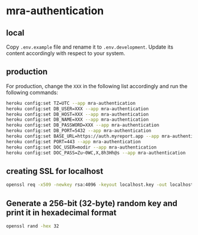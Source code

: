 # mra-authentication

## local
Copy `.env.example` file and rename it to `.env.development`.
Update its content accordingly with respect to your system. 

## production

For production, change the `XXX` in the following list accordingly and run the following commands:

```bash
heroku config:set TZ=UTC --app mra-authentication
heroku config:set DB_USER=XXX --app mra-authentication
heroku config:set DB_HOST=XXX --app mra-authentication
heroku config:set DB_NAME=XXX --app mra-authentication
heroku config:set DB_PASSWORD=XXX --app mra-authentication
heroku config:set DB_PORT=5432 --app mra-authentication
heroku config:set BASE_URL=https://auth.myreport.app --app mra-authentication
heroku config:set PORT=443 --app mra-authentication
heroku config:set DOC_USER=modir --app mra-authentication
heroku config:set DOC_PASS=Zu~0WC,X,8h3Hh@s --app mra-authentication
```

## creating SSL for localhost

```bash
openssl req -x509 -newkey rsa:4096 -keyout localhost.key -out localhost.crt -days 365 -nodes -subj "/CN=localhost"

```

## Generate a 256-bit (32-byte) random key and print it in hexadecimal format
```bash 
openssl rand -hex 32
```
